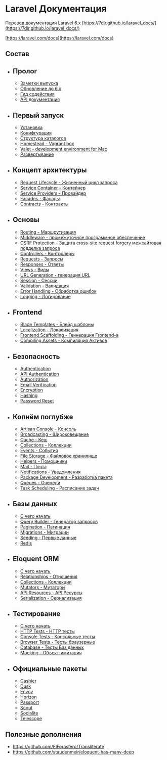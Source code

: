 # Laravel Документация

Перевод документации Laravel 6.x [https://7dir.github.io/laravel_docs/](https://7dir.github.io/laravel_docs/)

[https://laravel.com/docs](https://laravel.com/docs)

## Состав

<ul>
    <li class="">
        <h2>Пролог</h2>
        <ul>
            <li><a href="releases">Заметки выпуска</a></li>
            <li><a href="upgrade">Обновление до 6.x</a></li>
            <li><a href="contributions">Гид содействия</a></li>
            <li><a href="api/6.x">API документация</a></li>
        </ul>
    </li>
    <li>
        <h2>Первый запуск</h2>
        <ul>
            <li><a href="installation">Установка</a></li>
            <li><a href="configuration">Конифгурация</a></li>
            <li><a href="structure">Структура каталогов</a></li>
            <li><a href="homestead">Homestead - Vagrant box</a></li>
            <li><a href="valet">Valet - development environment for Mac</a></li>
            <li><a href="deployment">Развертывание</a></li>
        </ul>
    </li>
    <li>
        <h2>Концепт архитектуры</h2>
        <ul>
            <li><a href="lifecycle">Request Lifecycle - Жизненный цикл запроса</a></li>
            <li><a href="container">Service Container - Контейнер</a></li>
            <li><a href="providers">Service Providers - Провайдер</a></li>
            <li><a href="facades">Facades - Фасады</a></li>
            <li><a href="contracts">Contracts - Контракты</a></li>
        </ul>
    </li>
    <li>
        <h2>Основы</h2>
        <ul>
            <li><a href="routing">Routing - Маршрутизация</a></li>
            <li><a href="middleware">Middleware - промежуточное программное обеспечение</a></li>
            <li><a href="csrf">CSRF Protection - Защита cross-site request forgery межсайтовая подделка запроса</a></li>
            <li><a href="controllers">Controllers - Контролеры</a></li>
            <li><a href="requests">Requests - Запросы</a></li>
            <li><a href="responses">Responses - Ответы</a></li>
            <li><a href="views">Views - Виды</a></li>
            <li><a href="urls">URL Generation - генерация URL</a></li>
            <li><a href="session">Session - Сессии</a></li>
            <li><a href="validation">Validation - Валидация</a></li>
            <li><a href="errors">Error Handling - Обработка ошибок</a></li>
            <li><a href="logging">Logging - Логирование</a></li>
        </ul>
    </li>
    <li>
        <h2>Frontend</h2>
        <ul>
            <li><a href="blade">Blade Templates - Блейд шаблоны</a></li>
            <li><a href="localization">Localization - Локализация</a></li>
            <li><a href="frontend">Frontend Scaffolding - Геннерация Frontend-а</a></li>
            <li><a href="mix">Compiling Assets - Компиляция Активов</a></li>
        </ul>
    </li>
    <li>
        <h2>Безопасность</h2>
        <ul>
            <li><a href="authentication">Authentication</a></li>
            <li><a href="api-authentication">API Authentication</a></li>
            <li><a href="authorization">Authorization</a></li>
            <li><a href="verification">Email Verification</a></li>
            <li><a href="encryption">Encryption</a></li>
            <li><a href="hashing">Hashing</a></li>
            <li><a href="passwords">Password Reset</a></li>
        </ul>
    </li>
    <li>
        <h2>Копнём поглубже</h2>
        <ul>
            <li><a href="artisan">Artisan Console - Консоль</a></li>
            <li><a href="broadcasting">Broadcasting - Широковещание</a></li>
            <li><a href="cache">Cache - Кеш</a></li>
            <li><a href="collections">Collections - Коллекции</a></li>
            <li><a href="events">Events - События</a></li>
            <li><a href="filesystem">File Storage - Файловое хранилище</a></li>
            <li><a href="helpers">Helpers - Помощники</a></li>
            <li><a href="mail">Mail - Почта</a></li>
            <li><a href="notifications">Notifications - Уведомления</a></li>
            <li><a href="packages">Package Development - Разработка пакета</a></li>
            <li><a href="queues">Queues - Очереди</a></li>
            <li><a href="scheduling">Task Scheduling - Расписание задач</a></li>
        </ul>
    </li>
    <li>
        <h2>Базы данных</h2>
        <ul>
            <li><a href="database">С чего начать</a></li>
            <li><a href="queries">Query Builder - Генератор запросов</a></li>
            <li><a href="pagination">Pagination - Пагинация</a></li>
            <li><a href="migrations">Migrations - Миграции</a></li>
            <li><a href="seeding">Seeding - Первые данные</a></li>
            <li><a href="redis">Redis</a></li>
        </ul>
    </li>
    <li>
        <h2>Eloquent ORM</h2>
        <ul>
            <li><a href="eloquent">С чего начать</a></li>
            <li><a href="eloquent-relationships">Relationships - Отношения</a></li>
            <li><a href="eloquent-collections">Collections - Коллекции</a></li>
            <li><a href="eloquent-mutators">Mutators - Мутаторы</a></li>
            <li><a href="eloquent-resources">API Resources - API Ресурсы</a></li>
            <li><a href="eloquent-serialization">Serialization - Сериализация</a></li>
        </ul>
    </li>
    <li>
        <h2>Тестирование</h2>
        <ul>
            <li><a href="testing">С чего начать</a></li>
            <li><a href="http-tests">HTTP Tests - HTTP тесты</a></li>
            <li><a href="console-tests">Console Tests - Консольные тесты</a></li>
            <li><a href="dusk">Browser Tests - Тесты браузерные</a></li>
            <li><a href="database-testing">Database - Тесты Баз данных</a></li>
            <li><a href="mocking">Mocking - Объект-имитация</a></li>
        </ul>
    </li>
    <li>
        <h2>Официальные пакеты</h2>
        <ul>
            <li><a href="billing">Cashier</a></li>
            <li><a href="dusk">Dusk</a></li>
            <li><a href="envoy">Envoy</a></li>
            <li><a href="horizon">Horizon</a></li>
            <li><a href="passport">Passport</a></li>
            <li><a href="scout">Scout</a></li>
            <li><a href="socialite">Socialite</a></li>
            <li><a href="telescope">Telescope</a></li>
        </ul>
    </li>
</ul>

## Полезные дополнения

 - https://github.com/ElForastero/Transliterate
 - https://github.com/staudenmeir/eloquent-has-many-deep